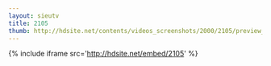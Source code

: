 ```yaml
---
layout: sieutv
title: 2105
thumb: http://hdsite.net/contents/videos_screenshots/2000/2105/preview_360p.mp4.jpg
---
```

{% include iframe src='http://hdsite.net/embed/2105' %}
 
